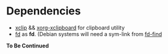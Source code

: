 # Dependencies
 - <u>xclip</u> && <u>xorg-xclipboard</u> for clipboard utility
 - [fd](https://github.com/sharkdp/fd) as <b>fd</b>. (Debian systems will need a sym-link from <u>fd-find</u>

<b>To Be Continued</u>
